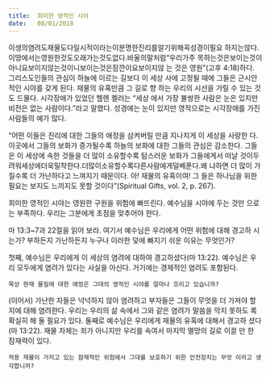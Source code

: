 ```yaml
---
title:  희미한 영적인 시야
date:   08/01/2018
---
```


이생의염려도재물도다일시적이라는이분명한진리를알기위해꼭성경이필요 하지는않다.이땅에서는영원한것도오래가는것도없다.바울의말처럼“우리가주 목하는것은보이는것이아니요보이지않는것이니보이는것은잠깐이요보이지않 는 것은 영원”(고후 4:18)하다. 그리스도인들의 관심이 하늘에 이르는 길보다 이 세상 사에 고정될 때에 그들은 근시안적인 시야를 갖게 된다. 재물의 유혹만큼 그 길로 향 하는 우리의 시선을 가릴 수 있는 것도 드물다. 시각장애가 있었던 헬렌 켈러는 “세상 에서 가장 불쌍한 사람은 눈은 있지만 비전은 없는 사람이다.”라고 말했다. 성경에는 눈이 있지만 영적으로는 시각장애를 가진 사람들의 예가 많다.

“어떤 이들은 진리에 대한 그들의 애정을 삼켜버릴 만큼 지나치게 이 세상을 사랑한 다. 이곳에서 그들의 보화가 증가될수록 하늘의 보화에 대한 그들의 관심은 감소한다. 그들은 이 세상에 속한 것들을 더 많이 소유할수록 탐스러운 보화가 그들에게서 떠날 것이두려워세상에더욱밀착한다.더많이소유할수록다른사람에게덜베푼다.왜 냐하면 더 많이 가질수록 더 가난하다고 느껴지기 때문이다. 아! 재물의 유혹이여! 그 들은 하나님을 위한 필요는 보지도 느끼지도 못할 것이다”(Spiritual Gifts, vol. 2, p. 267).

희미한 영적인 시야는 영원한 구원을 위험에 빠뜨린다. 예수님을 시야에 두는 것만 으로는 부족하다. 우리는 그분에게 초점을 맞추어야 한다.

마 13:3~7과 22절을 읽어 보라. 여기서 예수님은 우리에게 어떤 위험에 대해 경고하 시는가? 부하든지 가난하든지 누구나 이러한 덫에 빠지기 쉬운 이유는 무엇인가?

첫째, 예수님은 우리에게 이 세상의 염려에 대하여 경고하셨다(마 13:22). 예수님은 우리 모두에게 염려가 있다는 사실을 아신다. 거기에는 경제적인 염려도 포함된다.

`묵상 현재 물질에 대한 애정은 그대의 영적인 시야를 얼마나 흐리고 있습니까?`

(이어서) 가난한 자들은 넉넉하지 않아 염려하고 부자들은 그들이 무엇을 더 가져야 할지에 대해 염려한다. 우리는 우리의 삶 속에서 그와 같은 염려가 말씀을 막지 못하도 록 확실히 해 둘 필요가 있다. 둘째로 예수님은 우리에게 재물의 유혹에 대해서 경고하 셨다(마 13:22). 재물 자체는 죄가 아니지만 우리를 속여서 마지막 멸망의 길로 이끌 만 한 잠재력이 있다.

`적용 재물이 가지고 있는 잠재적인 위험에서 그대를 보호하기 위한 안전장치는 무엇 이라고 생각합니까?`